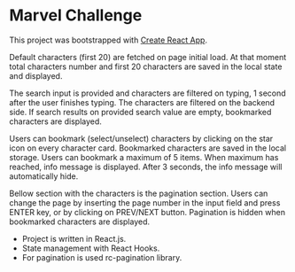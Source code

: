 # Marvel Challenge

This project was bootstrapped with [Create React App](https://github.com/facebook/create-react-app).

Default characters (first 20) are fetched on page initial load. At that moment total characters number and first 20 characters are saved in the local state and displayed.

The search input is provided and characters are filtered on typing, 1 second after the user finishes typing. The characters are filtered on the backend side. If search results on provided search value are empty, bookmarked characters are displayed.

Users can bookmark (select/unselect) characters by clicking on the star icon on every character card. Bookmarked characters are saved in the local storage. Users can bookmark a maximum of 5 items. When maximum has reached, info message is displayed. After 3 seconds, the info message will automatically hide.

Bellow section with the characters is the pagination section. Users can change the page by inserting the page number in the input field and press ENTER key, or by clicking on PREV/NEXT button. Pagination is hidden when bookmarked characters are displayed.

- Project is written in React.js.
- State management with React Hooks.
- For pagination is used rc-pagination library.
